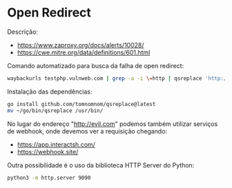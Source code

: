# Open Redirect

Descrição:

- <https://www.zaproxy.org/docs/alerts/10028/>
- <https://cwe.mitre.org/data/definitions/601.html>

Comando automatizado para busca da falha de open redirect:

```bash
waybackurls testphp.vulnweb.com | grep -a -i \=http | qsreplace 'http://evil.com' | while read host do; do curl -s -L $host -I | grep "evil.com" && echo -e "$host \033[0;31mVulnerable\n"; done
```

Instalação das dependências:

```bash
go install github.com/tomnomnom/qsreplace@latest
mv ~/go/bin/qsreplace /usr/bin/
```

No lugar do endereço "http://evil.com" podemos também utilizar serviços de webhook, onde devemos ver a requisição chegando:

- <https://app.interactsh.com/>
- <https://webhook.site/>

Outra possibilidade é o uso da biblioteca HTTP Server do Python:

```bash
python3 -m http.server 9090
```
